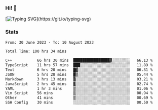 ### Hi!  👋

[![Typing SVG](https://readme-typing-svg.herokuapp.com?font=Fira+Code&pause=1000&width=435&lines=Hello!+I'm+Texiwustion.)](https://git.io/typing-svg)

### Stats

<!--START_SECTION:waka-->

```txt
From: 30 June 2023 - To: 10 August 2023

Total Time: 100 hrs 34 mins

C++           66 hrs 30 mins  ████████████████▓░░░░░░░░   66.13 %
TypeScript    11 hrs 57 mins  ███░░░░░░░░░░░░░░░░░░░░░░   11.89 %
Text          6 hrs 20 mins   █▓░░░░░░░░░░░░░░░░░░░░░░░   06.31 %
JSON          5 hrs 28 mins   █▒░░░░░░░░░░░░░░░░░░░░░░░   05.44 %
Markdown      3 hrs 13 mins   ▓░░░░░░░░░░░░░░░░░░░░░░░░   03.21 %
JavaScript    2 hrs 45 mins   ▓░░░░░░░░░░░░░░░░░░░░░░░░   02.74 %
YAML          1 hr 3 mins     ▒░░░░░░░░░░░░░░░░░░░░░░░░   01.06 %
Vim Script    56 mins         ▒░░░░░░░░░░░░░░░░░░░░░░░░   00.94 %
Other         41 mins         ▒░░░░░░░░░░░░░░░░░░░░░░░░   00.69 %
SSH Config    30 mins         ░░░░░░░░░░░░░░░░░░░░░░░░░   00.50 %
```

<!--END_SECTION:waka-->

